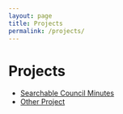 ```yaml
---
layout: page
title: Projects
permalink: /projects/
---
```


# Projects

- [Searchable Council Minutes](/demos/council-minutes/index.html)
- [Other Project](demos/other-project/)

